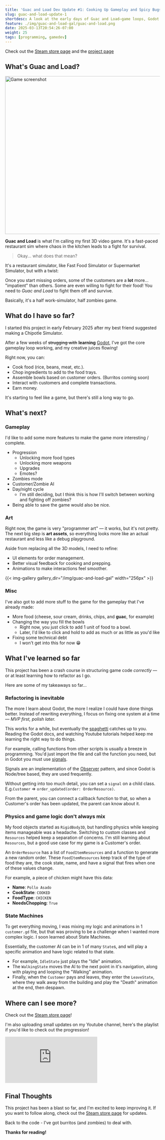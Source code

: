 ```yaml
---
title: 'Guac and Load Dev Update #1: Cooking Up Gameplay and Spicy Bugs'
slug: guac-and-load-update-1
shortdesc: A look at the early days of Guac and Load—game loops, Godot struggles, and enough programmer art to make your eyes water.
feature: ./img/guac-and-load-gal/guac-and-load.png
date: 2025-03-13T20:54:26-07:00
weight: 25
tags: [programming, gamedev]
---
```

Check out the [Steam store page](https://store.steampowered.com/app/3800880/Guac__Load/) and the [project page](/projects/guac-and-load/)

## What's Guac and Load?
<img class="custom-float-right ml-3" src="/img/guac-and-load-gal/guac-and-load.png" width="512px" alt="Game screenshot">

**Guac and Load** is what I'm calling my first 3D video game. It's a fast-paced restaurant sim where chaos in the kitchen leads to a fight for survival. 

> Okay... what does that mean?

It's a restaurant simulator, like Fast Food Simulator or Supermarket Simulator, but with a twist:

Once you start missing orders, some of the customers are a **lot** more... "impatient" than others. Some are even willing to fight for their food! You need to *Guac and Load* to fight them off and survive.

Basically, it's a half work-simulator, half zombies game.

## What do I have so far?
I started this project in early February 2025 after my best friend suggested making a Chipotle Simulator. 

After a few weeks of ~~strugging with~~ **learning** [Godot](https://godotengine.org/), I've got the core gameplay loop working, and my creative juices flowing!

Right now, you can:
- Cook food (rice, beans, meat, etc.).
- Chop ingredients to add to the food trays.
- Assemble bowls based on customer orders. (Burritos coming soon)
- Interact with customers and complete transactions.
- Earn money.

It's starting to feel like a game, but there's still a long way to go.

## What's next?

### Gameplay
I'd like to add some more features to make the game more interesting / complete.
- Progression
  - Unlocking more food types
  - Unlocking more weapons
  - Upgrades
  - Emotes?
- Zombies mode
- Customer/Zombie AI
- Day/night cycle
  - I'm still deciding, but I think this is how I'll switch between working and fighting off zombies?
- Being able to save the game would also be nice.

### Art
Right now, the game is very "programmer art" — it works, but it's not pretty. The next big step is **art assets**, so everything looks more like an actual restaurant and less like a debug playground.

Aside from replacing all the 3D models, I need to refine:
- UI elements for order management.
- Better visual feedback for cooking and prepping.
- Animations to make interactions feel smoother.

{{< img-gallery gallery_dir="/img/guac-and-load-gal" width="256px" >}}


### Misc
I've also got to add more stuff to the game for the gameplay that I've already made:
- More food (cheese, sour cream, drinks, chips, and **guac**, for example)
- Changing the way you fill the bowls
  - Right now, you just click to add 1 unit of food to a bowl.
  - Later, I'd like to click and hold to add as much or as little as you'd like
- Fixing some technical debt
  - I won't get into this for now 😁

## What I've learned so far
This project has been a crash course in structuring game code *correctly* — or at least learning how to refactor as I go. 

Here are some of my takeaways so far...

### Refactoring is inevitable
The more I learn about Godot, the more I realize I could have done things better. Instead of rewriting everything, I focus on fixing one system at a time — *MVP first, polish later.*

This works for a while, but eventually the [spaghetti](https://www.youtube.com/shorts/WHQZ1gKUQRo) catches up to you. Reading the Godot docs, and watching Youtube tutorials helped keep me learning the right way to do things. 

For example, calling functions from other scripts is usually a breeze in programming. You'd just import the file and call the function you need, but in Godot you must use [signals](https://docs.godotengine.org/en/stable/getting_started/step_by_step/signals.html).

Signals are an implementation of the [Observer](https://gameprogrammingpatterns.com/observer.html) pattern, and since Godot is Node/tree based, they are used frequently.

Without getting into too much detail, you can set a `signal` on a child class. E.g.`Customer` => `order_updated(order: OrderResource)`. 

From the parent, you can connect a callback function to that, so when a Customer's order has been updated, the parent can know about it.

### Physics and game logic don't always mix
My food objects started as `RigidBody3D`, but handling physics while keeping items manageable was a headache. Switching to custom classes and `Resources` helped keep a separation of concerns. I'm still learning about `Resources`, but a good use case for my game is a Customer's order.

An `OrderResource` has a list of `FoodItemResources` and a function to generate a new random order. These `FoodItemResources` keep track of the type of food they are, the cook state, name, and have a signal that fires when one of these values change.

For example, a piece of chicken might have this data:
- **Name**: `Pollo Asado`
- **CookState**: `COOKED`
- **FoodType**: `CHICKEN`
- **NeedsChopping**: `True`

### State Machines
To get everything moving, I was mixing my logic and animations in 1 `customer.gd` file, but that was proving to be a challenge when I wanted more complex logic. I soon learned about State Machines. 

Essentially, the customer AI can be in 1 of many `State`s, and will play a specific animation and have logic related to that state. 
  - For example, `IdleState` just plays the "Idle" animation.
  - The `WalkingState` moves the AI to the next point in it's navigation, along with playing and looping the "Walking" animation.
  - Finally, when the `Customer` pays and leaves, they enter the `LeaveState`, where they walk away from the building and play the "Death" animation at the end, then despawn.
  
## Where can I see more?
Check out the [Steam store page](https://store.steampowered.com/app/3800880/Guac__Load/)! 

I'm also uploading small updates on my Youtube channel, here's the playlist if you'd like to check out the progression!
<div class="videoWrapper">
<iframe src="https://www.youtube-nocookie.com/embed/videoseries?si=URPdRxzi07To_0BU&amp;list=PLaWBDhKq75KUStN0ub6OqckbAyCvIGxad" title="YouTube video player" frameborder="0" allow="accelerometer; clipboard-write; encrypted-media; gyroscope; picture-in-picture; web-share" referrerpolicy="strict-origin-when-cross-origin" allowfullscreen></iframe>
</div>

## Final Thoughts

This project has been a blast so far, and I'm excited to keep improving it. If you want to follow along, check out the [Steam store page](https://store.steampowered.com/app/3800880/Guac__Load/) for updates.

Back to the code - I've got burritos (and zombies) to deal with.

**Thanks for reading!**
